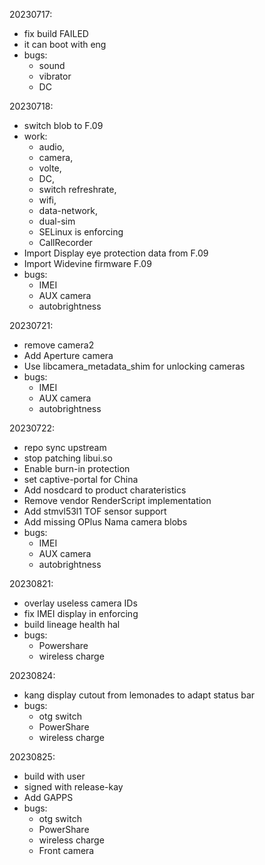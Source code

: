 20230717:
 - fix build FAILED
 - it can boot with eng
 - bugs:
   - sound
   - vibrator
   - DC
 
 20230718:
 - switch blob to F.09
 - work: 
   - audio, 
   - camera, 
   - volte, 
   - DC, 
   - switch refreshrate, 
   - wifi, 
   - data-network, 
   - dual-sim
   - SELinux is enforcing
   - CallRecorder
 - Import Display eye protection data from F.09
 - Import Widevine firmware F.09
 - bugs:
   - IMEI
   - AUX camera
   - autobrightness

20230721:
 - remove camera2
 - Add Aperture camera
 - Use libcamera_metadata_shim for unlocking cameras
 - bugs:
   - IMEI
   - AUX camera
   - autobrightness

20230722:
 - repo sync upstream
 - stop patching libui.so
 - Enable burn-in protection
 - set captive-portal for China
 - Add nosdcard to product charateristics
 - Remove vendor RenderScript implementation
 - Add stmvl53l1 TOF sensor support
 - Add missing OPlus Nama camera blobs 
 - bugs:
   - IMEI
   - AUX camera
   - autobrightness

20230821:
 - overlay useless camera IDs
 - fix IMEI display in enforcing
 - build lineage health hal
 - bugs:
   - Powershare
   - wireless charge

20230824:
 - kang display cutout from lemonades to adapt status bar
 - bugs:
   - otg switch
   - PowerShare
   - wireless charge

20230825:
 - build with user
 - signed with release-kay
 - Add GAPPS
 - bugs:
   - otg switch
   - PowerShare
   - wireless charge
   - Front camera